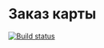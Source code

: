 # Заказ карты

[![Build status](https://ci.appveyor.com/api/projects/status/5extu8us51jbjcat?svg=true)](https://ci.appveyor.com/project/MariaKonov/cards)